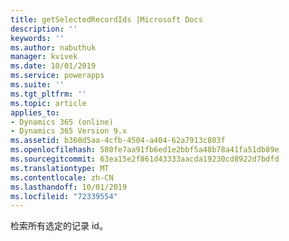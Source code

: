 ```yaml
---
title: getSelectedRecordIds |Microsoft Docs
description: ''
keywords: ''
ms.author: nabuthuk
manager: kvivek
ms.date: 10/01/2019
ms.service: powerapps
ms.suite: ''
ms.tgt_pltfrm: ''
ms.topic: article
applies_to:
- Dynamics 365 (online)
- Dynamics 365 Version 9.x
ms.assetid: b360d5aa-4cfb-4504-a404-62a7913c803f
ms.openlocfilehash: 580fe7aa91fb6ed1e2bbf5a48b78a41fa51db89e
ms.sourcegitcommit: 63ea15e2f861d43333aacda19230cd8922d7bdfd
ms.translationtype: MT
ms.contentlocale: zh-CN
ms.lasthandoff: 10/01/2019
ms.locfileid: "72339554"
---
```

检索所有选定的记录 id。
